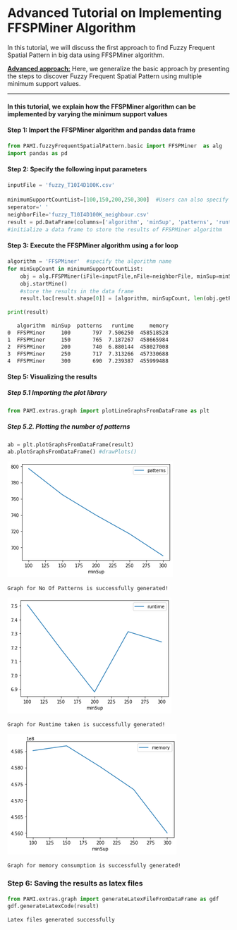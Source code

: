 # Advanced Tutorial on Implementing FFSPMiner Algorithm

In this tutorial, we will discuss the first approach to find Fuzzy Frequent Spatial Pattern in big data using FFSPMiner algorithm.

[__Advanced approach:__](#advApproach) Here, we generalize the basic approach by presenting the steps to discover Fuzzy Frequent Spatial Pattern using multiple minimum support values.

***

#### In this tutorial, we explain how the FFSPMiner algorithm  can be implemented by varying the minimum support values

#### Step 1: Import the FFSPMiner algorithm and pandas data frame


```python
from PAMI.fuzzyFrequentSpatialPattern.basic import FFSPMiner  as alg
import pandas as pd
```

#### Step 2: Specify the following input parameters


```python
inputFile = 'fuzzy_T10I4D100K.csv'

minimumSupportCountList=[100,150,200,250,300]  #Users can also specify this constraint between 0 to 1.
seperator=' '
neighborFile='fuzzy_T10I4D100K_neighbour.csv'
result = pd.DataFrame(columns=['algorithm', 'minSup', 'patterns', 'runtime', 'memory']) 
#initialize a data frame to store the results of FFSPMiner algorithm
```

#### Step 3: Execute the FFSPMiner algorithm using a for loop


```python
algorithm = 'FFSPMiner'  #specify the algorithm name
for minSupCount in minimumSupportCountList:
    obj = alg.FFSPMiner(iFile=inputFile,nFile=neighborFile, minSup=minSupCount, sep=seperator)
    obj.startMine()
    #store the results in the data frame
    result.loc[result.shape[0]] = [algorithm, minSupCount, len(obj.getPatterns()), obj.getRuntime(), obj.getMemoryRSS()]

```


```python
print(result)
```

       algorithm  minSup  patterns   runtime     memory
    0  FFSPMiner     100       797  7.506250  458518528
    1  FFSPMiner     150       765  7.187267  458665984
    2  FFSPMiner     200       740  6.880144  458027008
    3  FFSPMiner     250       717  7.313266  457330688
    4  FFSPMiner     300       690  7.239387  455999488


#### Step 5: Visualizing the results

##### Step 5.1 Importing the plot library


```python
from PAMI.extras.graph import plotLineGraphsFromDataFrame as plt
```

##### Step 5.2. Plotting the number of patterns


```python
ab = plt.plotGraphsFromDataFrame(result)
ab.plotGraphsFromDataFrame() #drawPlots()
```


    
![png](output_15_0.png)
    


    Graph for No Of Patterns is successfully generated!



    
![png](output_15_2.png)
    


    Graph for Runtime taken is successfully generated!



    
![png](output_15_4.png)
    


    Graph for memory consumption is successfully generated!


### Step 6: Saving the results as latex files


```python
from PAMI.extras.graph import generateLatexFileFromDataFrame as gdf
gdf.generateLatexCode(result)
```

    Latex files generated successfully

